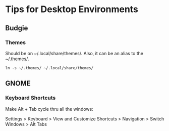 
# Tips for Desktop Environments
## Budgie
### Themes
Should be on ~/.local/share/themes/. Also, it can be an alias to the ~/.themes/.  

``ln -s ~/.themes/ ~/.local/share/themes/``

## GNOME
### Keyboard Shortcuts
Make Alt + Tab cycle thru all the windows:  

Settings > Keyboard > View and Customize Shortcuts > Navigation > Switch Windows > Alt Tabs


